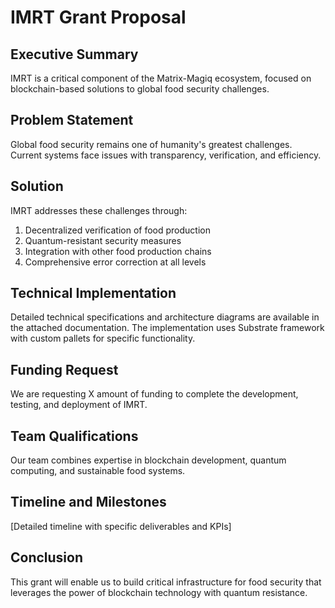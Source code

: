 # IMRT Grant Proposal

## Executive Summary

IMRT is a critical component of the Matrix-Magiq ecosystem, focused on blockchain-based solutions to global food security challenges.

## Problem Statement

Global food security remains one of humanity's greatest challenges. Current systems face issues with transparency, verification, and efficiency.

## Solution

IMRT addresses these challenges through:

1. Decentralized verification of food production
2. Quantum-resistant security measures
3. Integration with other food production chains
4. Comprehensive error correction at all levels

## Technical Implementation

Detailed technical specifications and architecture diagrams are available in the attached documentation. The implementation uses Substrate framework with custom pallets for specific functionality.

## Funding Request

We are requesting X amount of funding to complete the development, testing, and deployment of IMRT.

## Team Qualifications

Our team combines expertise in blockchain development, quantum computing, and sustainable food systems.

## Timeline and Milestones

[Detailed timeline with specific deliverables and KPIs]

## Conclusion

This grant will enable us to build critical infrastructure for food security that leverages the power of blockchain technology with quantum resistance.
